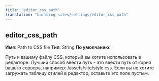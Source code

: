```yaml
---
title: "editor_css_path"
translation: "building-sites/settings/editor_css_path"
---
```


## editor\_css\_path

**Имя**: Path to CSS file
**Тип**: String
**По умолчанию**:

Путь к вашему файлу CSS, который вы хотите использовать в редакторе. Лучший способ ввести путь - это ввести путь от корня вашего сервера, например: /assets/site/style.css. Если вы не хотите загружать таблицу стилей в редактор, оставьте это поле пустым.
